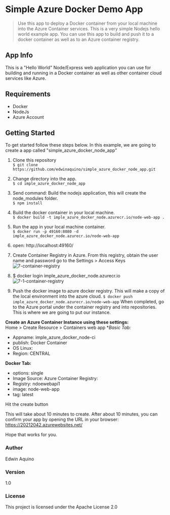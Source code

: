 # Simple Azure Docker Demo App

> Use this app to deploy a Docker container from your local machine into the Azure Container services. This is a very simple Nodejs hello world example app. You can use this app to build and push it to a docker container as well as to an Azure container registry.

## App Info

This is a "Hello World" Node/Express web application you can use for building and running in a Docker container as well as other container cloud services like Azure.

## Requirements
* Docker
* NodeJs
* Azure Account

## Getting Started
To get started follow these steps below. In this example, we are going to create a app called "simple_azure_docker_node_app"

1. Clone this repository<br>
```$ git clone https://github.com/edwinaquino/simple_azure_docker_node_app.git```
2. Change directory into the app.<br>
```$ cd imple_azure_docker_node_app```<br>
3. Send command: Build the nodejs application, this will create the node_modules folder.<br>
```$ npm install```
4. Build the docker container in your local machine.<br>
```$ docker build -t imple_azure_docker_node.azurecr.io/node-web-app .```
5. Run the app in your local machine container.<br>
```$ docker run -p 49160:8080 -d imple_azure_docker_node.azurecr.io/node-web-app```

6. open: http://localhost:49160/

7. Create Container Registry in Azure. From this registry, obtain the user name and password go to the Settings > Access Keys
![7-container-registry](https://user-images.githubusercontent.com/30946443/106708305-7d3c9c00-65a7-11eb-9410-9354d8c5bebd.jpg)

8. $ docker login imple_azure_docker_node.azurecr.io
![7-1-container-registry](https://user-images.githubusercontent.com/30946443/106708248-6302be00-65a7-11eb-8b6b-767f4e3e3ba0.jpg)

9. Push the docker image to azure docker registry. This will make a copy of the local environment into the azure cloud.
```$ docker push imple_azure_docker_node.azurecr.io/node-web-app```
When completed, go to the Azure portal under the container registry and into repositories. This is where we are going to put our instance.

__Create an Azure Container Instance using these settings:__<br>
Home > Create Resource > Containers web app
**Basic Tab:*
* Appname: imple_azure_docker_node-ci
* publish: Docker Container 
* OS Linux:
* Region: CENTRAL

__Docker Tab:__
* options: single 
* Image Source: Azure Container Registry: 
* Registry: ndoewebapi1 
* image: node-web-app
* tag: latest

Hit the create button

This will take about 10 minutes to create. After about 10 minutes, you can confirm your app by opening the URL in your browser:
https://20212042.azurewebsites.net/

Hope that works for you.

### Author

Edwin Aquino

### Version

1.0

### License

This project is licensed under the Apache License 2.0

